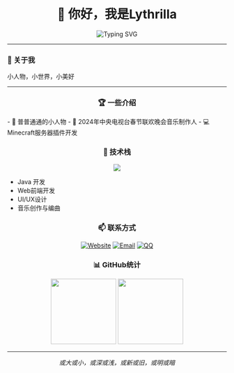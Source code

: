 <div align="center">

# 👋 你好，我是Lythrilla

<img src="https://readme-typing-svg.herokuapp.com?font=Fira+Code&color=36BCF7&center=true&vCenter=true&width=435&lines=%E9%9F%B3%E4%B9%90%E4%BA%BA+%7C+%E5%BC%80%E5%8F%91%E8%80%85+%7C+%E8%AE%BE%E8%AE%A1%E5%B8%88;Music+Producer+%7C+Developer+%7C+Designer" alt="Typing SVG" />

</div>

---

### 🌟 关于我

小人物，小世界，小美好

---
<div align="center">

### 🏆 一些介绍
</div>
- 👀 普普通通的小人物
- 🎵 2024年中央电视台春节联欢晚会音乐制作人
- 💻 Minecraft服务器插件开发


<div align="center">

### 🔧 技术栈

<img src="https://skillicons.dev/icons?i=java,html,css,js,git,github&theme=light" />

</div>

- Java 开发
- Web前端开发
- UI/UX设计
- 音乐创作与编曲


<div align="center">

### 📫 联系方式

[![Website](https://img.shields.io/badge/Website-www.lythrilla.cn-blue?style=flat-square&logo=google-chrome)](https://www.lythrilla.cn)
[![Email](https://img.shields.io/badge/Email-13930421538@163.com-red?style=flat-square&logo=gmail)](mailto:13930421538@163.com)
[![QQ](https://img.shields.io/badge/QQ-3824670178-12B7F5?style=flat-square&logo=tencentqq)](tencent://message/?uin=3824670178)

</div>


<div align="center">

### 📊 GitHub统计

<img height="150" src="https://github-readme-stats.vercel.app/api?username=Lythrilla&show_icons=true&theme=default&hide_border=true" />

<img height="150" src="https://github-readme-stats.vercel.app/api/top-langs/?username=Lythrilla&layout=compact&theme=default&hide_border=true" />

</div>

---

<div align="center">

*或大或小，或深或浅，或新或旧，或明或暗*

</div>
